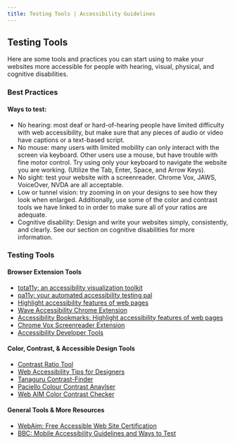 ```yaml
---
title: Testing Tools | Accessibility Guidelines
---
```

<h2 class ='page-title'>Testing Tools</h2>

Here are some tools and practices you can start using to make your websites more accessible for people with hearing, visual, physical, and cognitive disabilities. 

### Best Practices
#### Ways to test:

* <span class="text-bold">No hearing</span>: most deaf or hard-of-hearing people have limited difficulty with web accessibility, but make sure that any pieces of audio or video have captions or a text-based script.
* <span class="text-bold">No mouse</span>: many users with limited mobility can only interact with the screen via keyboard. Other users use a mouse, but have trouble with fine motor control. Try using only your keyboard to navigate the website you are working. (Utilize the Tab, Enter, Space, and Arrow Keys).
* <span class="text-bold">No sight</span>: test your website with a screenreader. Chrome Vox, JAWS, VoiceOver, NVDA are all acceptable.
* <span class="text-bold">Low or tunnel vision</span>: try zooming in on your designs to see how they look when enlarged. Additionally, use some of the color and contrast tools we have linked to in order to make sure all of your ratios are adequate.
* <span class="text-bold">Cognitive disability</span>: Design and write your websites simply, consistently, and clearly. See our section on cognitive disabilities for more information.


### Testing Tools
#### Browser Extension Tools
* <a href="http://khan.github.io/tota11y/">tota11y: an accessibility visualization toolkit</a>
* <a href="http://pa11y.org/">pa11y: your automated accessibility testing pal</a>
* <a href="http://accessibility-bookmarklets.org/">Highlight accessibility features of web pages</a>
* <a href="http://wave.webaim.org/extension/">Wave Accessibility Chrome Extension</a>
* <a href='http://accessibility-bookmarklets.org/'> Accessibility Bookmarks: Highlight accessibility features of web pages </a>
* <a href="http://www.chromevox.com/">Chrome Vox Screenreader Extension</a>
* <a href="https://chrome.google.com/webstore/detail/accessibility-developer-t/fpkknkljclfencbdbgkenhalefipecmb?hl=en">Accessibility Developer Tools</a>

#### Color, Contrast, &amp; Accessible Design Tools
* <a href="http://leaverou.github.io/contrast-ratio/">Contrast Ratio Tool</a>
* <a href='http://webaim.org/resources/designers/'> Web Accessibility Tips for Designers</a>
* <a href='http://contrast-finder.tanaguru.com/'>Tanaguru Contrast-Finder</a>
* <a href='https://www.paciellogroup.com/resources/contrastanalyser/'>Paciello Colour Contrast Anaylser</a>
* <a href='http://webaim.org/resources/contrastchecker/'>Web AIM Color Contrast Checker</a>

#### General Tools &amp; More Resources
* <a href='http://webaim.org/services/certification/'> WebAim: Free Accessible Web Site Certification</a>
* <a href='http://www.bbc.co.uk/guidelines/futuremedia/accessibility/mobile/how-to-test'>BBC: Mobile Accessibility Guidelines and Ways to Test</a>

